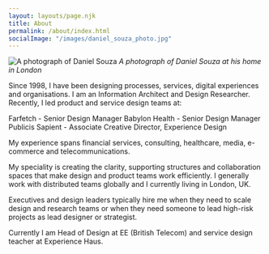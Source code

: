 ```yaml
---
layout: layouts/page.njk
title: About
permalink: /about/index.html
socialImage: "/images/daniel_souza_photo.jpg"
---
```

![A photograph of Daniel Souza](/images/daniel_souza_photo.jpg "A photograph of Daniel Souza ")
*A photograph of Daniel Souza at his home in London*

Since 1998, I have been designing processes, services, digital experiences and organisations. I am an Information Architect and Design Researcher. Recently, I led product and service design teams at:  

Farfetch - Senior Design Manager
Babylon Health - Senior Design Manager
Publicis Sapient - Associate Creative Director, Experience Design


My experience spans financial services, consulting, healthcare, media, e-commerce and telecommunications.

My speciality is creating the clarity, supporting structures and collaboration spaces that make design and product teams work efficiently. I generally work with distributed teams globally and I currently living in London, UK. 

Executives and design leaders typically hire me when they need to scale design and research teams or when they need someone to lead high-risk projects as lead designer or strategist. 

Currently I am Head of Design at EE (British Telecom) and service design teacher at Experience Haus. 
